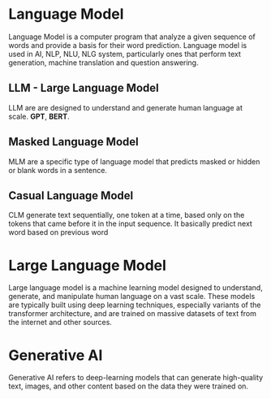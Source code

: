 # Language Model

Language Model is a computer program that analyze a given sequence of words and provide a basis for their word prediction. Language model is used in AI, NLP, NLU, NLG system, particularly ones that perform text generation, machine translation and question answering.

## LLM - Large Language Model 
LLM are are designed to understand and generate human language at scale. **GPT**, **BERT**.

## Masked Language Model
MLM are a specific type of language model that predicts masked or hidden or blank words in a sentence.

## Casual Language Model
CLM generate text sequentially, one token at a time, based only on the tokens that came before it in the input sequence. It basically predict next word based on previous word

# Large Language Model
Large language model is a machine learning model designed to understand, generate, and manipulate human language on a vast scale. These models are typically built using deep learning techniques, especially variants of the transformer architecture, and are trained on massive datasets of text from the internet and other sources.

# Generative AI
Generative AI refers to deep-learning models that can generate high-quality text, images, and other content based on the data they were trained on.